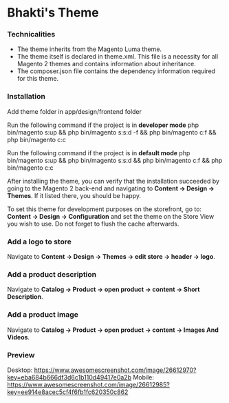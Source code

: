 # Bhakti's Theme

### Technicalities

* The theme inherits from the Magento Luma theme.
* The theme itself is declared in theme.xml. This file is a necessity for all Magento 2 themes and contains information about inheritance.
* The composer.json file contains the dependency information required for this theme.

### Installation

Add theme folder in app/design/frontend folder

Run the following command if the project is in **developer mode**
php bin/magento s:up && php bin/magento s:s:d -f && php bin/magento c:f && php bin/magento c:c

Run the following command if the project is in **default mode**
php bin/magento s:up && php bin/magento s:s:d && php bin/magento c:f && php bin/magento c:c

After installing the theme, you can verify that the installation succeeded by going to the Magento 2 back-end and navigating to **Content -> Design -> Themes**. If it listed there, you should be happy.

To set this theme for development purposes on the storefront, go to: **Content -> Design -> Configuration** and set the theme on the Store View you wish to use. Do not forget to flush the cache afterwards.

### Add a logo to store
Navigate to **Content -> Design -> Themes -> edit store -> header -> logo**.

### Add a product description 
Navigate to **Catalog -> Product -> open product -> content ->  Short Description**.

### Add a product image
Navigate to **Catalog -> Product -> open product -> content ->  Images And Videos**.
### Preview
Desktop: https://www.awesomescreenshot.com/image/26612970?key=eba684b666df3d6c1b110d49417e0a2b
Mobile: https://www.awesomescreenshot.com/image/26612985?key=ee914e8acec5cf4f6fb1fc620350c862
```

